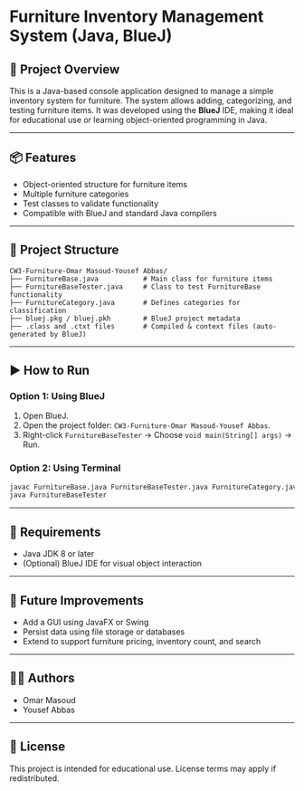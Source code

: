 # Furniture Inventory Management System (Java, BlueJ)

## 🧰 Project Overview
This is a Java-based console application designed to manage a simple inventory system for furniture. The system allows adding, categorizing, and testing furniture items. It was developed using the **BlueJ** IDE, making it ideal for educational use or learning object-oriented programming in Java.

---

## 📦 Features
- Object-oriented structure for furniture items
- Multiple furniture categories
- Test classes to validate functionality
- Compatible with BlueJ and standard Java compilers

---

## 📁 Project Structure
```
CW3-Furniture-Omar Masoud-Yousef Abbas/
├── FurnitureBase.java           # Main class for furniture items
├── FurnitureBaseTester.java     # Class to test FurnitureBase functionality
├── FurnitureCategory.java       # Defines categories for classification
├── bluej.pkg / bluej.pkh        # BlueJ project metadata
├── .class and .ctxt files       # Compiled & context files (auto-generated by BlueJ)
```

---

## ▶️ How to Run
### Option 1: Using BlueJ
1. Open BlueJ.
2. Open the project folder: `CW3-Furniture-Omar Masoud-Yousef Abbas`.
3. Right-click `FurnitureBaseTester` → Choose `void main(String[] args)` → Run.

### Option 2: Using Terminal
```bash
javac FurnitureBase.java FurnitureBaseTester.java FurnitureCategory.java
java FurnitureBaseTester
```

---

## 🧪 Requirements
- Java JDK 8 or later
- (Optional) BlueJ IDE for visual object interaction

---

## 🚀 Future Improvements
- Add a GUI using JavaFX or Swing
- Persist data using file storage or databases
- Extend to support furniture pricing, inventory count, and search

---

## 👨‍💻 Authors
- Omar Masoud
- Yousef Abbas

---

## 📘 License
This project is intended for educational use. License terms may apply if redistributed.
